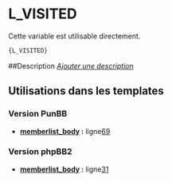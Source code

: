 # L_VISITED


Cette variable est utilisable directement.

```html
{L_VISITED}
```

##Description
[*Ajouter une description*](https://fa-tvars.appspot.com/var/L_VISITED)

## Utilisations dans les templates

### Version PunBB
* __[memberlist_body](../tpl/var/punbb/memberlist_body.md#readme) :__ ligne[69](../tpl/src/punbb/memberlist_body.tpl#L69)

### Version phpBB2
* __[memberlist_body](../tpl/var/subsilver/memberlist_body.md#readme) :__ ligne[31](../tpl/src/subsilver/memberlist_body.tpl#L31)